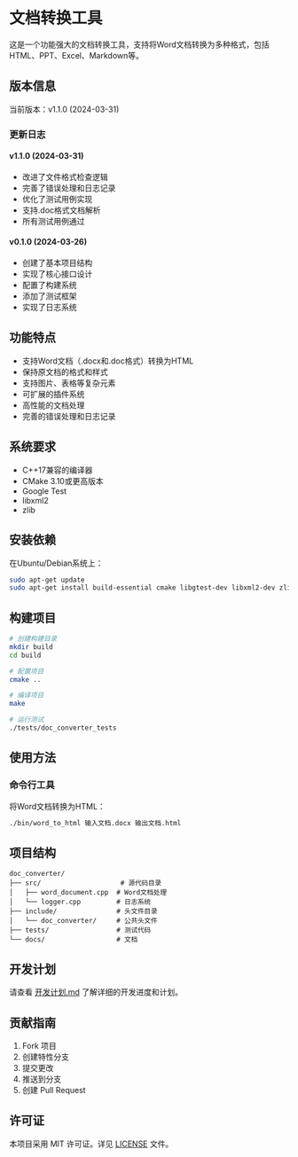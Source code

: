 # 文档转换工具

这是一个功能强大的文档转换工具，支持将Word文档转换为多种格式，包括HTML、PPT、Excel、Markdown等。

## 版本信息

当前版本：v1.1.0 (2024-03-31)

### 更新日志

#### v1.1.0 (2024-03-31)
- 改进了文件格式检查逻辑
- 完善了错误处理和日志记录
- 优化了测试用例实现
- 支持.doc格式文档解析
- 所有测试用例通过

#### v0.1.0 (2024-03-26)
- 创建了基本项目结构
- 实现了核心接口设计
- 配置了构建系统
- 添加了测试框架
- 实现了日志系统

## 功能特点

- 支持Word文档（.docx和.doc格式）转换为HTML
- 保持原文档的格式和样式
- 支持图片、表格等复杂元素
- 可扩展的插件系统
- 高性能的文档处理
- 完善的错误处理和日志记录

## 系统要求

- C++17兼容的编译器
- CMake 3.10或更高版本
- Google Test
- libxml2
- zlib

## 安装依赖

在Ubuntu/Debian系统上：

```bash
sudo apt-get update
sudo apt-get install build-essential cmake libgtest-dev libxml2-dev zlib1g-dev
```

## 构建项目

```bash
# 创建构建目录
mkdir build
cd build

# 配置项目
cmake ..

# 编译项目
make

# 运行测试
./tests/doc_converter_tests
```

## 使用方法

### 命令行工具

将Word文档转换为HTML：

```bash
./bin/word_to_html 输入文档.docx 输出文档.html
```

## 项目结构

```
doc_converter/
├── src/                    # 源代码目录
│   ├── word_document.cpp  # Word文档处理
│   └── logger.cpp         # 日志系统
├── include/               # 头文件目录
│   └── doc_converter/     # 公共头文件
├── tests/                 # 测试代码
└── docs/                  # 文档
```

## 开发计划

请查看 [开发计划.md](开发计划.md) 了解详细的开发进度和计划。

## 贡献指南

1. Fork 项目
2. 创建特性分支
3. 提交更改
4. 推送到分支
5. 创建 Pull Request

## 许可证

本项目采用 MIT 许可证。详见 [LICENSE](LICENSE) 文件。 